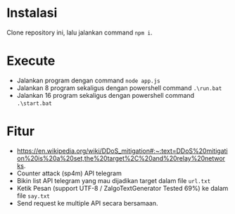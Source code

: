 # Instalasi

Clone repository ini, lalu jalankan command `npm i`.

# Execute

- Jalankan program dengan command `node app.js`
- Jalankan 8 program sekaligus dengan powershell command `.\run.bat`
- Jalankan 16 program sekaligus dengan powershell command `.\start.bat`


# Fitur
- https://en.wikipedia.org/wiki/DDoS_mitigation#:~:text=DDoS%20mitigation%20is%20a%20set,the%20target%2C%20and%20relay%20networks.
- Counter attack (sp4m) API telegram
- Bikin list API telegram yang mau dijadikan target dalam file `url.txt`
- Ketik Pesan (support UTF-8 / ZalgoTextGenerator Tested 69%) ke dalam file `say.txt`
- Send request ke multiple API secara bersamaan.
